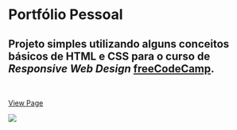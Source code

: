 # Portfólio Pessoal

## Projeto simples utilizando alguns conceitos básicos de HTML e CSS para o curso de *Responsive Web Design* [freeCodeCamp](www.freecodecamp.com.br).
</br>

[View Page](https://codepen.io/manoelgeraldo/pen/LYbEzyg)

![](https://github.com/manoelgeraldo/freeCodeCamp-ResponsiveWebDesign/blob/main/Personal-Portfolio/github/personal-portfolio.gif)